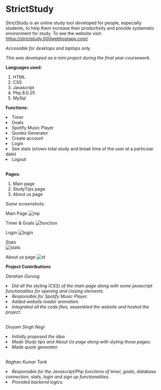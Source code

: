 # StrictStudy
StrictStudy is an online study tool developed for people, especially students, to help them increase their productivity and provide systematic environment for study.
To see the website visit: https://strictstudy.000webhostapp.com/ 

<i>Accessible for desktops and laptops only.</i>

<i>This was developed as a mini project during the final year coursework.</i>

<b>Languages used:</b>
1) HTML
2) CSS
3) Javascript 
4) Php 8.0.25
5) MySql 

<b>Functions:</b>
<li>Timer</li>
<li>Goals</li>
<li>Spotify Music Player</li>
<li>Quotes Generator</li>
<li>Create account</li> 
<li>Login</li>
<li>See stats (shows total study and break time of the user at a particular date)</li> 
<li>Logout</li><br>

<b>Pages:</b>
1) Main page
2) StudyTips page
3) About us page 

<i>Some screenshots:</i>

Main Page
![mp](https://user-images.githubusercontent.com/113721512/218655466-264c1897-b483-4b02-98a5-609be74e01f1.PNG)

Timer & Goals 
![function](https://user-images.githubusercontent.com/113721512/218657504-cbde3f2e-10f3-4e7c-be9d-bea11eff471b.PNG)

Login
![login](https://user-images.githubusercontent.com/113721512/218658573-d9829859-d0a7-4490-aff6-57d1e6f5563e.PNG) 

Stats<br>
![stats](https://user-images.githubusercontent.com/113721512/218658650-bc034c3e-bfe0-4eda-af8a-ce53aa529456.PNG)

About us page
![st](https://user-images.githubusercontent.com/113721512/218658614-1d3d0670-80c2-44b0-b453-6b4c98ad830c.PNG)


<b>Project Contributions</b>

<i>Darshan Gurung
  <li> Did all the styling (CSS) of the main page along with some javascript functionalites for opening and closing elements.</li>
  <li> Responsible for Spotify Music Player.</li>
  <li> Added website loader animation.</li>
  <li> Integrated all the code files, assembled the website and hosted the project.</li><br>
  
Divyam Singh Negi
  <li> Initially proposed the idea</li>
  <li> Made Study tips and About Us page along with styling those pages.</li>
  <li> Made quote generator</li><br>
  
Raghav Kumar Tonk
  <li> Responsible for the Javascript/Php functions of timer, goals, database connection, stats, login and sign up functionalities.</li>
  <li> Provided backend logics. </li>


